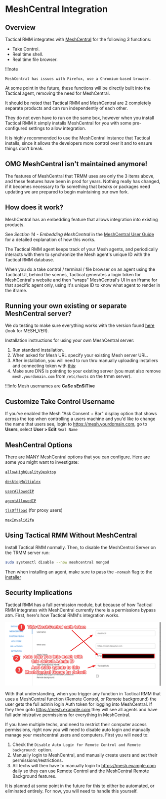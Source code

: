 # MeshCentral Integration

## Overview

Tactical RMM integrates with [MeshCentral](https://github.com/Ylianst/MeshCentral) for the following 3 functions:

- Take Control.
- Real time shell.
- Real time file browser.

!!!note

    MeshCentral has issues with Firefox, use a Chromium-based browser.

At some point in the future, these functions will be directly built into the Tactical agent, removing the need for MeshCentral.

It should be noted that Tactical RMM and MeshCentral are 2 completely separate products and can run independently of each other.

They do not even have to run on the same box, however when you install Tactical RMM it simply installs MeshCentral for you with some pre-configured settings to allow integration.

It is highly recommended to use the MeshCentral instance that Tactical installs, since it allows the developers more control over it and to ensure things don't break.

## OMG MeshCentral isn't maintained anymore!

 The features of MeshCentral that TRMM uses are only the 3 items above, and these features have been in prod for years. Nothing really has changed, if it becomes necessary to fix something that breaks or packages need updating we are prepared to begin maintaining our own fork.

## How does it work?

MeshCentral has an embedding feature that allows integration into existing products.

See *Section 14 - Embedding MeshCentral* in the [MeshCentral User Guide](https://info.meshcentral.com/downloads/MeshCentral2/MeshCentral2UserGuide.pdf) for a detailed explanation of how this works.

The Tactical RMM agent keeps track of your Mesh agents, and periodically interacts with them to synchronize the Mesh agent's unique ID with the Tactical RMM database.

When you do a take control / terminal / file browser on an agent using the Tactical UI, behind the scenes, Tactical generates a login token for MeshCentral's website and then "wraps" MeshCentral's UI in an iframe for that specific agent only, using it's unique ID to know what agent to render in the iframe.

## Running your own existing or separate MeshCentral server?

We do testing to make sure everything works with the version found [here](https://github.com/amidaware/tacticalrmm/blob/master/api/tacticalrmm/tacticalrmm/settings.py) (look for MESH_VER).

Installation instructions for using your own MeshCentral server:

1. Run standard installation.
2. When asked for Mesh URL specify your existing Mesh server URL.
3. After installation, you will need to run thru manually uploading installers and connecting token with [this](troubleshooting.md#need-to-recover-your-mesh-token):
4. Make sure DNS is pointing to your existing server (you must also remove `mesh.yourdomain.com` from `/etc/hosts` on the trmm server).

!!!info
    Mesh usernames are **CaSe sEnSiTive**

## Customize Take Control Username

If you've enabled the Mesh "Ask Consent + Bar" display option that shows across the top when controlling a users machine and you'd like to change the name that users see, login to https://mesh.yourdomain.com, go to **Users**, select **User > Edit** `Real Name`

## MeshCentral Options

There are [MANY](https://github.com/Ylianst/MeshCentral/blob/master/meshcentral-config-schema.json) MeshCentral options that you can configure. Here are some you might want to investigate:

[`allowHighQualityDesktop`](https://github.com/Ylianst/MeshCentral/blob/d06ca601ffde4602f97147038616ed2331f01624/meshcentral-config-schema.json#L135)

[`desktopMultiplex`](https://github.com/Ylianst/MeshCentral/blob/d06ca601ffde4602f97147038616ed2331f01624/meshcentral-config-schema.json#L149)

[`userAllowedIP`](https://github.com/Ylianst/MeshCentral/blob/d06ca601ffde4602f97147038616ed2331f01624/meshcentral-config-schema.json#L151)

[`agentAllowedIP`](https://github.com/Ylianst/MeshCentral/blob/d06ca601ffde4602f97147038616ed2331f01624/meshcentral-config-schema.json#L153)

[`tlsOffload`](https://github.com/Ylianst/MeshCentral/blob/d06ca601ffde4602f97147038616ed2331f01624/meshcentral-config-schema.json#L170) (for proxy users)

[`maxInvalid2fa`](https://github.com/Ylianst/MeshCentral/blob/d06ca601ffde4602f97147038616ed2331f01624/meshcentral-config-schema.json#L260)

## Using Tactical RMM Without MeshCentral

Install Tactical RMM normally. Then, to disable the MeshCentral Server on the TRMM server run:

```bash
sudo systemctl disable --now meshcentral mongod
```

Then when installing an agent, make sure to pass the `-nomesh` flag to the [installer](install_agent.md#optional-installer-args)

## Security Implications

Tactical RMM has a full permission module, but because of how Tactical RMM integrates with MeshCentral currently there is a permissions bypass atm. First, here's how Tactical RMM's integration works. 

![Integration](images/meshintegrationhowitworks.png)

With that understanding, when you trigger any function in Tactical RMM that uses a MeshCentral function (Remote Control, or Remote background) the user gets the full admin login Auth token for logging into MeshCentral. If they then goto https://mesh.example.com they will see all agents and have full administrative permissions for everything in MeshCentral.

If you have multiple techs, and need to restrict their computer access permissions, right now you will need to disable auto login and manually manage your meshcentral users and computers. First you will need to:

1. Check the `Disable Auto Login for Remote Control and Remote background:` option.
2. Manually login to MeshCentral, and manually create users and set their permissions/restrictions.
3. All techs will then have to manually login to https://mesh.example.com daily so they can use Remote Control and the MeshCentral Remote Background features.

It is planned at some point in the future for this to either be automated, or eliminated entirely. For now, you will need to handle this yourself.
